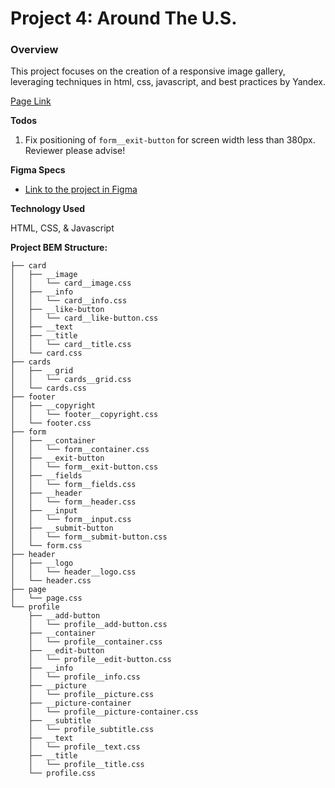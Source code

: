 # Project 4: Around The U.S.

### Overview
This project focuses on the creation of a responsive image gallery, leveraging techniques in html, css, javascript, 
and best practices by Yandex.

[Page Link](https://black-milk.github.io/web_project_4/)

**Todos**
1. Fix positioning of `form__exit-button` for screen width less than 380px. Reviewer please advise!

**Figma Specs**

* [Link to the project in Figma](https://www.figma.com/file/mUgu8OSHWE0M6p6vfwmdu9/Sprint-4-Around-The-U.S.-desktop-mobile?node-id=0%3A1)


**Technology Used**

HTML, CSS, & Javascript

**Project BEM Structure:**
```
├── card
│   ├── __image
│   │   └── card__image.css
│   ├── __info
│   │   └── card__info.css
│   ├── __like-button
│   │   └── card__like-button.css
│   ├── __text
│   ├── __title
│   │   └── card__title.css
│   └── card.css
├── cards
│   ├── __grid
│   │   └── cards__grid.css
│   └── cards.css
├── footer
│   ├── __copyright
│   │   └── footer__copyright.css
│   └── footer.css
├── form
│   ├── __container
│   │   └── form__container.css
│   ├── __exit-button
│   │   └── form__exit-button.css
│   ├── __fields
│   │   └── form__fields.css
│   ├── __header
│   │   └── form__header.css
│   ├── __input
│   │   └── form__input.css
│   ├── __submit-button
│   │   └── form__submit-button.css
│   └── form.css
├── header
│   ├── __logo
│   │   └── header__logo.css
│   └── header.css
├── page
│   └── page.css
└── profile
    ├── __add-button
    │   └── profile__add-button.css
    ├── __container
    │   └── profile__container.css
    ├── __edit-button
    │   └── profile__edit-button.css
    ├── __info
    │   └── profile__info.css
    ├── __picture
    │   └── profile__picture.css
    ├── __picture-container
    │   └── profile__picture-container.css
    ├── __subtitle
    │   └── profile_subtitle.css
    ├── __text
    │   └── profile__text.css
    ├── __title
    │   └── profile__title.css
    └── profile.css
```

